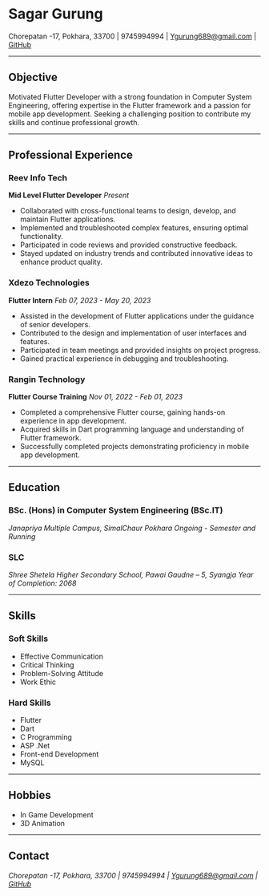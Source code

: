 # Sagar Gurung

Chorepatan -17, Pokhara, 33700 | 9745994994 | Ygurung689@gmail.com | [GitHub](https://github.com/sagarGurung689)

---

## Objective

Motivated Flutter Developer with a strong foundation in Computer System Engineering, offering expertise in the Flutter framework and a passion for mobile app development. Seeking a challenging position to contribute my skills and continue professional growth.

---

## Professional Experience

### Reev Info Tech
**Mid Level Flutter Developer**
*Present*

- Collaborated with cross-functional teams to design, develop, and maintain Flutter applications.
- Implemented and troubleshooted complex features, ensuring optimal functionality.
- Participated in code reviews and provided constructive feedback.
- Stayed updated on industry trends and contributed innovative ideas to enhance product quality.

### Xdezo Technologies
**Flutter Intern**
*Feb 07, 2023 - May 20, 2023*

- Assisted in the development of Flutter applications under the guidance of senior developers.
- Contributed to the design and implementation of user interfaces and features.
- Participated in team meetings and provided insights on project progress.
- Gained practical experience in debugging and troubleshooting.

### Rangin Technology
**Flutter Course Training**
*Nov 01, 2022 - Feb 01, 2023*

- Completed a comprehensive Flutter course, gaining hands-on experience in app development.
- Acquired skills in Dart programming language and understanding of Flutter framework.
- Successfully completed projects demonstrating proficiency in mobile app development.

---

## Education

### BSc. (Hons) in Computer System Engineering (BSc.IT)
*Janapriya Multiple Campus, SimalChaur Pokhara*
*Ongoing - Semester and Running*

### SLC
*Shree Shetela Higher Secondary School, Pawai Gaudne – 5, Syangja*
*Year of Completion: 2068*

---

## Skills

### Soft Skills
- Effective Communication
- Critical Thinking
- Problem-Solving Attitude
- Work Ethic

### Hard Skills
- Flutter
- Dart
- C Programming
- ASP .Net
- Front-end Development
- MySQL

---

## Hobbies

- In Game Development
- 3D Animation

---

## Contact

*Chorepatan -17, Pokhara, 33700 | 9745994994 | Ygurung689@gmail.com | [GitHub](https://github.com/sagarGurung689)*
